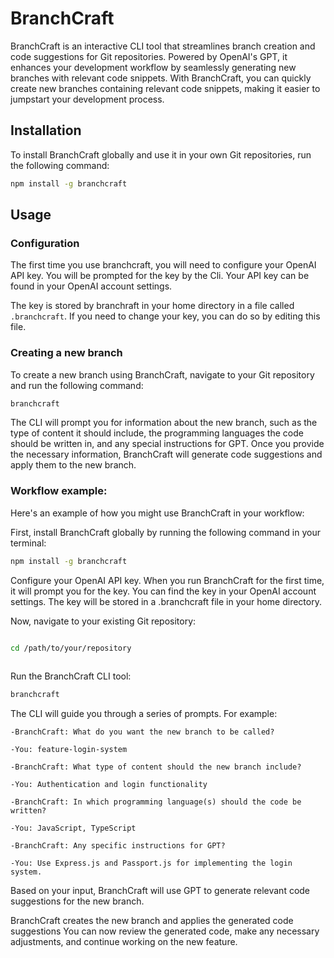 # BranchCraft

BranchCraft is an interactive CLI tool that streamlines branch creation and code suggestions for Git repositories. Powered by OpenAI's GPT, it enhances your development workflow by seamlessly generating new branches with relevant code snippets.
With BranchCraft, you can quickly create new branches containing relevant code snippets, making it easier to jumpstart your development process.

## Installation

To install BranchCraft globally and use it in your own Git repositories, run the following command:

```bash
npm install -g branchcraft
```

## Usage

### Configuration

The first time you use branchcraft, you will need to configure your OpenAI API key. You will be prompted for the key by the Cli.
Your API key can be found in your OpenAI account settings.

The key is stored by branchraft in your home directory in a file called `.branchcraft`. If you need to change your key, you can do so by editing this file.


### Creating a new branch

To create a new branch using BranchCraft, navigate to your Git repository and run the following command:

```bash
branchcraft
```

The CLI will prompt you for information about the new branch, such as the type of content it should include, the programming languages the code should be written in, and any special instructions for GPT. Once you provide the necessary information, BranchCraft will generate code suggestions and apply them to the new branch.


### Workflow example:

Here's an example of how you might use BranchCraft in your workflow:

First, install BranchCraft globally by running the following command in your terminal:

```bash
npm install -g branchcraft
```

Configure your OpenAI API key. When you run BranchCraft for the first time, it will prompt you for the key. You can find the key in your OpenAI account settings. The key will be stored in a .branchcraft file in your home directory.

Now, navigate to your existing Git repository:

```bash

cd /path/to/your/repository
    
```
Run the BranchCraft CLI tool:

```bash
branchcraft
```

The CLI will guide you through a series of prompts. For example:

```
-BranchCraft: What do you want the new branch to be called?

-You: feature-login-system

-BranchCraft: What type of content should the new branch include?

-You: Authentication and login functionality

-BranchCraft: In which programming language(s) should the code be written?

-You: JavaScript, TypeScript

-BranchCraft: Any specific instructions for GPT?

-You: Use Express.js and Passport.js for implementing the login system.

```
Based on your input, BranchCraft will use GPT to generate relevant code suggestions for the new branch.

BranchCraft creates the new branch and applies the generated code suggestions
You can now review the generated code, make any necessary adjustments, and continue working on the new feature.
